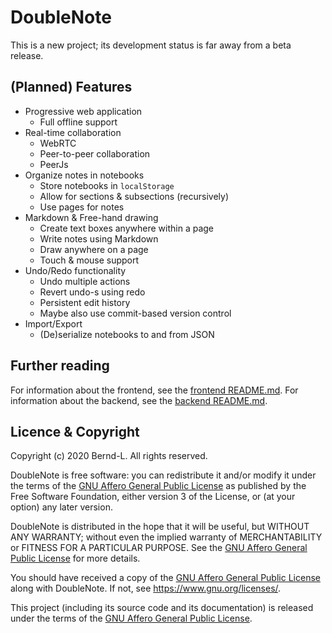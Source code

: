 # DoubleNote

This is a new project; its development status is far away from a beta release.

## (Planned) Features

- Progressive web application
  - Full offline support
- Real-time collaboration
  - WebRTC
  - Peer-to-peer collaboration
  - PeerJs
- Organize notes in notebooks
  - Store notebooks in `localStorage`
  - Allow for sections & subsections (recursively)
  - Use pages for notes
- Markdown & Free-hand drawing
  - Create text boxes anywhere within a page
  - Write notes using Markdown
  - Draw anywhere on a page
  - Touch & mouse support
- Undo/Redo functionality
  - Undo multiple actions
  - Revert undo-s using redo
  - Persistent edit history
  - Maybe also use commit-based version control
- Import/Export
  - (De)serialize notebooks to and from JSON

## Further reading

For information about the frontend, see the [frontend README.md](/frontend/README.md).
For information about the backend, see the [backend README.md](/backend/README.md).

## Licence & Copyright

Copyright (c) 2020 Bernd-L. All rights reserved.

DoubleNote is free software: you can redistribute it and/or modify it under the terms of the [GNU Affero General Public License](/LICENSE.md) as published by the Free Software Foundation, either version 3 of the License, or (at your option) any later version.

DoubleNote is distributed in the hope that it will be useful, but WITHOUT ANY WARRANTY; without even the implied warranty of MERCHANTABILITY or FITNESS FOR A PARTICULAR PURPOSE. See the [GNU Affero General Public License](/LICENSE.md) for more details.

You should have received a copy of the [GNU Affero General Public License](/LICENSE.md) along with DoubleNote. If not, see <https://www.gnu.org/licenses/>.

This project (including its source code and its documentation) is released under the terms of the [GNU Affero General Public License](/LICENSE.md).
